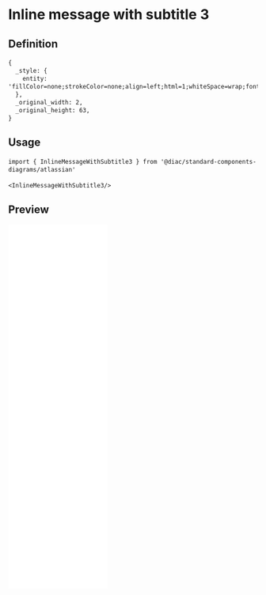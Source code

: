 # Inline message with subtitle 3

## Definition

```
{
  _style: { 
    entity: 'fillColor=none;strokeColor=none;align=left;html=1;whiteSpace=wrap;fontSize=11;fontColor=#596780',
  },
  _original_width: 2,
  _original_height: 63,
}
```

## Usage

```
import { InlineMessageWithSubtitle3 } from '@diac/standard-components-diagrams/atlassian'

<InlineMessageWithSubtitle3/>
```

## Preview

<img src="./inline-message-with-subtitle-3.png" width="200"/>

